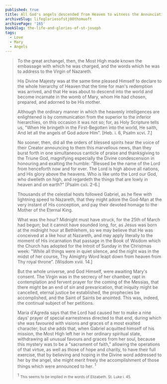 ```yaml
---
published: true
title: All God's angels descended from Heaven to witness the Annunciation, Fiat, and Incarnation at midnight on March 25th
archiveSlug: lifegloriesofstj00thomuoft
archivePage: '165'
bookSlug: the-life-and-glories-of-st-joseph
tags:
  - Love
  - Mary
  - Angels
---
```


> To the great archangel, then, the Most High made known the embassage with which he was charged, and the words which he was to address to the Virgin of Nazareth.
>
> His Divine Majesty was at the same time pleased Himself to declare to the whole hierarchy of Heaven that the time for man's redemption was arrived, and that He was about to descend into the world and become incarnate in the womb of Mary, whom He had chosen, prepared, and adorned to be His mother.
>
> Although the ordinary manner in which the heavenly intelligences are enlightened is by communication from the superior to the inferior hierarchies, on this occasion it was not so; for, as Holy Scripture tells us, "When He bringeth in the First-Begotten into the world, He saith, And let all the angels of God adore Him". [Heb. i. 6, Psalm xcvi. 7.]
>
> No sooner, then, did all the orders of blessed spirits hear the voice of their Creator announcing to them this marvellous news, than they burst forth in one simultaneous canticle of praise and thanksgiving to the Triune God, magnifying especially the Divine condescension in honouring and exalting the humble: "Blessed be the name of the Lord from henceforth now and for ever. The Lord is high above all nations, and His glory above the heavens. Who is like unto the Lord our God, who dwelleth on high, and regardeth the things that are lowly in heaven and on earth?" [Psalm cxii. 2-6.]
>
> Thousands of the celestial hosts followed Gabriel, as he flew with lightning speed to Nazareth, that they might adore the God-Man at the very instant of His conception, and pay their devoted homage to the Mother of the Eternal King.
>
> What was the hour? Midnight must have struck, for the 25th of March had begun; but it cannot have sounded long, for, as Jesus was born at the midnight hour at Bethlehem, so we may believe that He was conceived at a like hour at Nazareth, and may apply literally to the moment of His incarnation that passage in the Book of Wisdom which the Church has adopted for the Introit of Sunday in the Christmas week: "While all things were in quiet silence, and the night was in the midst of her course, Thy Almighty Word leapt down from heaven from Thy royal throne". [Wisdom xviii. 14.]
>
> But the whole universe, and God Himself, were awaiting Mary's consent. The Virgin was in the secrecy of her chamber, rapt in contemplation and fervent prayer for the coming of the Messias, that there might be an end of sin and prevarication, that iniquity might be cancelled, eternal justice be established, the prophecies be accomplished, and the Saint of Saints be anointed. This was, indeed, the continual subject of her petitions.
>
> Maria d'Agreda says that the Lord had caused her to make a nine days' prayer of special earnestness directed to that end, during which she was favoured with visions and graces of a most exalted character; but she adds that, when Gabriel acquitted himself of his mission, the Most High left her in her ordinary spiritual state, withdrawing all unusual favours and graces from her soul, because this mystery was to be a "sacrament of faith," allowing the operations of that virtue, as well as those of hope and charity, to have their full exercise, that by believing and hoping in the Divine word addressed to her by the angel, she might merit freely the accomplishment of those things which were announced to her. <sup>1</sup>
>
> <sup>1</sup> <small>This seems to be implied in the words of Elizabeth. St. Luke i. 45.</small>
